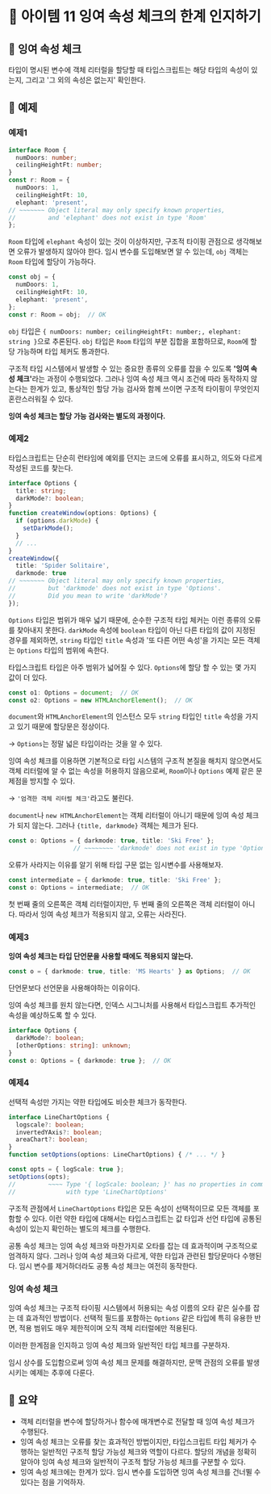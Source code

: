 # 📎 아이템 11 잉여 속성 체크의 한계 인지하기

## 📍 잉여 속성 체크

타입이 명시된 변수에 객체 리터럴을 할당할 때 타입스크립트는 해당 타입의 속성이 있는지, 그리고 '그 외의 속성은 없는지' 확인한다.

## 📍 예제

### 예제1

```typescript
interface Room {
  numDoors: number;
  ceilingHeightFt: number;
}
const r: Room = {
  numDoors: 1,
  ceilingHeightFt: 10,
  elephant: 'present',
// ~~~~~~~ Object literal may only specify known properties,
//         and 'elephant' does not exist in type 'Room'
};
```

`Room` 타입에 `elephant` 속성이 있는 것이 이상하지만, 구조적 타이핑 관점으로 생각해보면 오류가 발생하지 않아야 한다. 임시 변수를 도입해보면 알 수 있는데, `obj` 객체는 `Room` 타입에 할당이 가능하다.

```typescript
const obj = {
  numDoors: 1,
  ceilingHeightFt: 10,
  elephant: 'present',
};
const r: Room = obj;  // OK
```

`obj` 타입은 `{ numDoors: number; ceilingHeightFt: number;, elephant: string }`으로 추론된다. `obj` 타입은 `Room` 타입의 부분 집합을 포함하므로, `Room`에 할당 가능하며 타입 체커도 통과한다.

구조적 타입 시스템에서 발생할 수 있는 중요한 종류의 오류를 잡을 수 있도록 **'잉여 속성 체크'**&#xB77C;는 과정이 수행되었다. 그러나 잉여 속성 체크 역시 조건에 따라 동작하지 않는다는 한계가 있고, 통상적인 할당 가능 검사와 함께 쓰이면 구조적 타이핑이 무엇인지 혼란스러워질 수 있다.&#x20;

**잉여 속성 체크는 할당 가능 검사와는 별도의 과정이다.**

### **예제2**

타입스크립트는 단순히 런타임에 예외를 던지는 코드에 오류를 표시하고, 의도와 다르게 작성된 코드를 찾는다.

```typescript
interface Options {
  title: string;
  darkMode?: boolean;
}
function createWindow(options: Options) {
  if (options.darkMode) {
    setDarkMode();
  }
  // ...
}
createWindow({
  title: 'Spider Solitaire',
  darkmode: true
// ~~~~~~~ Object literal may only specify known properties,
//         but 'darkmode' does not exist in type 'Options'.
//         Did you mean to write 'darkMode'?
});
```

`Options` 타입은 범위가 매우 넓기 때문에, 순수한 구조적 타입 체커는 이런 종류의 오류를 찾아내지 못한다. `darkMode` 속성에 `boolean` 타입이 아닌 다른 타입의 값이 지정된 경우를 제외하면, `string` 타입인 `title` 속성과 '또 다른 어떤 속성'을 가지는 모든 객체는 `Options` 타입의 범위에 속한다.

타입스크립트 타입은 아주 범위가 넓어질 수 있다. `Options`에 할당 할 수 있는 몇 가지 값이 더 있다.

```typescript
const o1: Options = document;  // OK
const o2: Options = new HTMLAnchorElement();  // OK
```

`document`와 `HTMLAnchorElement`의 인스턴스 모두 `string` 타입인 `title` 속성을 가지고 있기 때문에 할당문은 정상이다.&#x20;

→ `Options`는 정말 넓은 타입이라는 것을 알 수 있다.

잉여 속성 체크를 이용하면 기본적으로 타입 시스템의 구조적 본질을 해치지 않으면서도 객체 리터럴에 알 수 없는 속성을 허용하지 않음으로써, `Room`이나 `Options` 예제 같은 문제점을 방지할 수 있다.&#x20;

→ `'엄격한 객체 리터럴 체크'`라고도 불린다.

`document`나 `new HTMLAnchorElement`는 객체 리터럴이 아니기 때문에 잉여 속성 체크가 되지 않는다. 그러나 `{title, darkmode}` 객체는 체크가 된다.

```typescript
const o: Options = { darkmode: true, title: 'Ski Free' };
                  // ~~~~~~~~ 'darkmode' does not exist in type 'Options'...
```

오류가 사라지는 이유를 알기 위해 타입 구문 없는 임시변수를 사용해보자.

```typescript
const intermediate = { darkmode: true, title: 'Ski Free' };
const o: Options = intermediate;  // OK
```

첫 번째 줄의 오른쪽은 객체 리터럴이지만, 두 번째 줄의 오른쪽은 객체 리터럴이 아니다. 따라서 잉여 속성 체크가 적용되지 않고, 오류는 사라진다.

### 예제3

**잉여 속성 체크는 타입 단언문을 사용할 때에도 적용되지 않는다.**

```typescript
const o = { darkmode: true, title: 'MS Hearts' } as Options;  // OK
```

단언문보다 선언문을 사용해야하는 이유이다.

잉여 속성 체크를 원치 않는다면, 인덱스 시그니처를 사용해서 타입스크립트 추가적인 속성을 예상하도록 할 수 있다.

```typescript
interface Options {
  darkMode?: boolean;
  [otherOptions: string]: unknown;
}
const o: Options = { darkmode: true };  // OK
```

### 예제4

선택적 속성만 가지는 약한 타입에도 비슷한 체크가 동작한다.

```typescript
interface LineChartOptions {
  logscale?: boolean;
  invertedYAxis?: boolean;
  areaChart?: boolean;
}
function setOptions(options: LineChartOptions) { /* ... */ }

const opts = { logScale: true };
setOptions(opts);
//         ~~~~ Type '{ logScale: boolean; }' has no properties in common
//              with type 'LineChartOptions'
```

구조적 관점에서 `LineChartOptions` 타입은 모든 속성이 선택적이므로 모든 객체를 포함할 수 있다. 이런 약한 타입에 대해서는 타입스크립트는 값 타입과 선언 타입에 공통된 속성이 있는지 확인하는 별도의 체크를 수행한다.

공통 속성 체크는 잉여 속성 체크와 마찬가지로 오타를 잡는 데 효과적이며 구조적으로 엄격하지 않다. 그러나 잉여 속성 체크와 다르게, 약한 타입과 관련된 할당문마다 수행된다. 임시 변수를 제거하더라도 공통 속성 체크는 여전히 동작한다.

### 잉여 속성 체크

잉여 속성 체크는 구조적 타이핑 시스템에서 허용되는 속성 이름의 오타 같은 실수를 잡는 데 효과적인 방법이다. 선택적 필드를 포함하는 `Options` 같은 타입에 특히 유용한 반면, 적용 범위도 매우 제한적이며 오직 객체 리터럴에만 적용된다.

이러한 한계점을 인지하고 잉여 속성 체크와 일반적인 타입 체크를 구분하자.

임시 상수를 도입함으로써 잉여 속성 체크 문제를 해결하지만, 문맥 관점의 오류를 발생시키는 예제는 추후에 다룬다.

## 📍 요약

* 객체 리터럴을 변수에 할당하거나 함수에 매개변수로 전달할 때 잉여 속성 체크가 수행된다.
* 잉여 속성 체크는 오류를 찾는 효과적인 방법이지만, 타입스크립트 타입 체커가 수행하는 일반적인 구조적 할당 가능성 체크와 역할이 다르다. 할당의 개념을 정확히 알아야 잉여 속성 체크와 일반적이 구조적 할당 가능성 체크를 구분할 수 있다.
* 잉여 속성 체크에는 한계가 있다. 임시 변수를 도입하면 잉여 속성 체크를 건너뛸 수 있다는 점을 기억하자.
